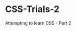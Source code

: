 # 


<html>
 <head>
 </head> 
 <body>
    <h1 color: red>
    <p1 { font-weight: bold;}
    <h1>CSS-Trials-2</h1>
   <p id="first"> 
   Attempting to learn CSS - Part 2
<br>
   <p>
   
 <css>  
 <style>
 </style>
 
   </css> 
  </body>
</html>  
